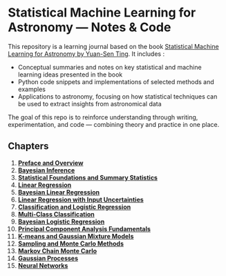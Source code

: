 # Statistical Machine Learning for Astronomy — Notes & Code
This repository is a learning journal based on the book [Statistical Machine Learning for Astronomy by Yuan-Sen Ting](https://arxiv.org/abs/2506.12230). It includes :
* Conceptual summaries and notes on key statistical and machine learning ideas presented in the book
* Python code snippets and implementations of selected methods and examples
* Applications to astronomy, focusing on how statistical techniques can be used to extract insights from astronomical data

The goal of this repo is to reinforce understanding through writing, experimentation, and code — combining theory and practice in one place.

## Chapters
1. [**Preface and Overview**](./Chapters/01/README.md)
2. [**Bayesian Inference**]()
3. [**Statistical Foundations and Summary Statistics**]()
4. [**Linear Regression**]()
5. [**Bayesian Linear Regression**]()
6. [**Linear Regression with Input Uncertainties**]()
7. [**Classification and Logistic Regression**]()
8. [**Multi-Class Classification**]()
9. [**Bayesian Logistic Regression**]()
10. [**Principal Component Analysis Fundamentals**]()
11. [**K-means and Gaussian Mixture Models**]()
12. [**Sampling and Monte Carlo Methods**]()
13. [**Markov Chain Monte Carlo**]()
14. [**Gaussian Processes**]()
15. [**Neural Networks**]()
